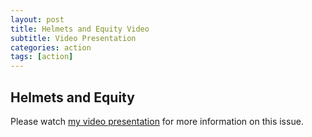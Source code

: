 ```yaml
---
layout: post
title: Helmets and Equity Video
subtitle: Video Presentation 
categories: action
tags: [action]
---
```


## Helmets and Equity

Please watch [my video presentation](https://youtu.be/8lgV2d9UPwA) for more information on this issue.